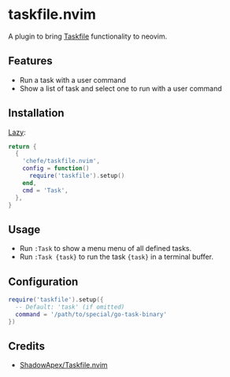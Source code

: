 # taskfile.nvim

A plugin to bring [Taskfile][1] functionality to neovim.

## Features

* Run a task with a user command
* Show a list of task and select one to run with a user command

## Installation

[Lazy][2]:

```lua
return {
  {
    'chefe/taskfile.nvim',
    config = function()
      require('taskfile').setup()
    end,
    cmd = 'Task',
  },
}
```

## Usage

* Run `:Task` to show a menu menu of all defined tasks.
* Run `:Task {task}` to run the task `{task}` in a terminal buffer.

## Configuration

```lua
require('taskfile').setup({
  -- Default: 'task' (if omitted)
  command = '/path/to/special/go-task-binary'
})
```

## Credits

* [ShadowApex/Taskfile.nvim][3]

[1]: https://taskfile.dev
[2]: https://lazy.folke.io
[3]: https://github.com/ShadowApex/Taskfile.nvim
